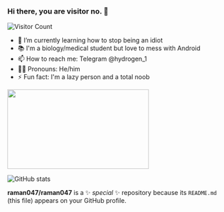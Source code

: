 ### Hi there, you are visitor no. 👋
![Visitor Count](https://profile-counter.glitch.me/{raman047}/count.svg)

- 🌱 I’m currently learning how to stop being an idiot
- 📚 I'm a biology/medical student but love to mess with Android
- 📫 How to reach me: Telegram @hydrogen_1
- 🙍‍♂️ Pronouns: He/him
- ⚡ Fun fact: I'm a lazy person and a total noob

<div align="left">
    <img src="https://user-images.githubusercontent.com/81064836/134684168-37265223-7778-4450-bd58-2eb00306d728.gif" width="320" height="180"/>
</div>

![GitHub stats](https://github-readme-stats.vercel.app/api?username=raman047&show_icons=true&theme=tokyonight)

**raman047/raman047** is a ✨ _special_ ✨ repository because its `README.md` (this file) appears on your GitHub profile.

